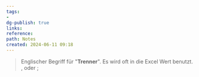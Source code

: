 ```yaml
---
tags: 
- 
dg-publish: true
links: 
reference: 
path: Notes
created: 2024-06-11 09:18
---
```

> Englischer Begriff für "**Trenner**".
> Es wird oft in die Excel Wert benutzt.
> ${,}$ oder ${;}$